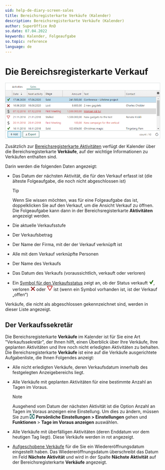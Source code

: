 ```yaml
---
uid: help-de-diary-screen-sales
title: Bereichsregisterkarte Verkäufe (Kalender)
description: Bereichsregisterkarte Verkäufe (Kalender)
author: SuperOffice RnD
so.date: 07.04.2022
keywords: Kalender, Folgeaufgabe
so.topic: reference
language: de
---
```


# Die Bereichsregisterkarte Verkauf

![Bereichsregisterkarte Verkäufe (Kalender) -screenshot][img4]

Zusätzlich zur [Bereichsregisterkarte Aktivitäten][1] verfügt der Kalender über die Bereichsregisterkarte **Verkäufe**, auf der wichtige Informationen zu Verkäufen enthalten sind.

Darin werden die folgenden Daten angezeigt:

* Das Datum der nächsten Aktivität, die für den Verkauf erfasst ist (die älteste Folgeaufgabe, die noch nicht abgeschlossen ist)

    > [!TIP]
    > Wenn Sie wissen möchten, was für eine Folgeaufgabe das ist, doppelklicken Sie auf den Verkauf, um die Ansicht Verkauf zu öffnen. Die Folgeaufgabe kann dann in der Bereichsregisterkarte **Aktivitäten** angezeigt werden.

* Die aktuelle Verkaufsstufe

* Der Verkaufsbetrag

* Der Name der Firma, mit der der Verkauf verknüpft ist

* Alle mit dem Verkauf verknüpfte Personen

* Der Name des Verkaufs

* Das Datum des Verkaufs (voraussichtlich, verkauft oder verloren)

* Ein [Symbol für den Verkaufsstatus][4] zeigt an, ob der Status verkauft ![Symbol][img1], verloren ![Symbol][img2] oder ![aufgeschoben][img3] ist (wenn ein Symbol vorhanden ist, ist der Verkauf „offen“)

Verkäufe, die nicht als abgeschlossen gekennzeichnet sind, werden in dieser Liste angezeigt.

## Der Verkaufssekretär

Die Bereichsregisterkarte **Verkäufe** im Kalender ist für Sie eine Art "Verkaufssekretär", der Ihnen hilft, einen Überblick über Ihre Verkäufe, Ihre geplanten Aktivitäten und Ihre noch nicht erledigten Aktivitäten zu behalten. Die Bereichsregisterkarte **Verkäufe** ist eine auf die Verkäufe ausgerichtete Aufgabenliste, die Ihnen Folgendes anzeigt:

* Alle nicht erledigten Verkäufe, deren Verkaufsdatum innerhalb des festgelegten Anzeigebereichs liegt.

* Alle Verkäufe mit geplanten Aktivitäten für eine bestimmte Anzahl an Tagen im Voraus.

    > [!NOTE]
    > Ausgehend vom Datum der nächsten Aktivität ist die Option Anzahl an Tagen im Voraus anzeigen eine Einstellung. Um dies zu ändern, müssen Sie zum ![Symbol][img5] **Persönliche Einstellungen &gt; Einstellungen** gehen und **Funktionen** &gt; **Tage im Voraus anzeigen** auswählen.

* Alle Verkäufe mit überfälligen Aktivitäten (deren Enddatum vor dem heutigen Tag liegt). Diese Verkäufe werden in rot angezeigt.

* [Aufgeschobene Verkäufe][4] für die Sie ein Wiedereröffnungsdatum eingestellt haben. Das Wiedereröffnungsdatum überschreibt das Datum im Feld **Nächste Aktivität** und wird in der Spalte **Nächste Aktivität** auf der Bereichsregisterkarte **Verkäufe** angezeigt.

<!-- Referenced links -->
[1]: activities-tab.md
[4]: ../../../sale/learn/stages.md

<!-- Referenced images -->
[img1]: ../../../../media/icons/sale-sold-details.bmp
[img2]: ../../../../media/icons/sale-lost-details.bmp
[img3]: ../../../../../common/icons/salestalled.png
[img4]: ../../../../media/loc/en/diary/sales-detail.bmp
[img5]: ../../../../media/icons/personal-settings-small.png
